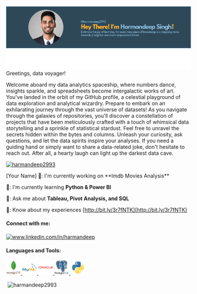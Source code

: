 ![logo](https://github.com/harmandeep2993/harmandeep2993/blob/main/image.png)
Greetings, data voyager!

Welcome aboard my data analytics spaceship, where numbers dance, insights sparkle, and spreadsheets become intergalactic works of art. You've landed in the orbit of my GitHub profile, a celestial playground of data exploration and analytical wizardry.
Prepare to embark on an exhilarating journey through the vast universe of datasets! As you navigate through the galaxies of repositories, you'll discover a constellation of projects that have been meticulously crafted with a touch of whimsical data storytelling and a sprinkle of statistical stardust.
Feel free to unravel the secrets hidden within the bytes and columns. Unleash your curiosity, ask questions, and let the data spirits inspire your analyses. If you need a guiding hand or simply want to share a data-related joke, don't hesitate to reach out. After all, a hearty laugh can light up the darkest data cave.

<p align="left"> <a href="https://github.com/ryo-ma/github-profile-trophy"><img src="https://github-profile-trophy.vercel.app/?username=harmandeep2993" alt="harmandeep2993" /></a> </p>
[Your Name]
🔭: I'm currently working on **Imdb Movies Analysis**

🌱: I'm currently learning **Python & Power BI**

💬: Ask me about **Tableau, Pivot Analysis, and SQL**

📄: Know about my experiences [http://bit.ly/3r7fNTK](http://bit.ly/3r7fNTK)

<h4 align="left">Connect with me:</h4>
<p align="left">
<a href="https://linkedin.com/in/www.linkedin.com/in/harmandeep" target="blank"><img align="center" src="https://raw.githubusercontent.com/rahuldkjain/github-profile-readme-generator/master/src/images/icons/Social/linked-in-alt.svg" alt="www.linkedin.com/in/harmandeep" height="30" width="40" /></a>
</p>

<h4 align="left">Languages and Tools:</h4>
<p align="left"> <a href="https://www.mongodb.com/" target="_blank" rel="noreferrer"> <img src="https://raw.githubusercontent.com/devicons/devicon/master/icons/mongodb/mongodb-original-wordmark.svg" alt="mongodb" width="40" height="40"/> </a> <a href="https://www.mysql.com/" target="_blank" rel="noreferrer"> <img src="https://raw.githubusercontent.com/devicons/devicon/master/icons/mysql/mysql-original-wordmark.svg" alt="mysql" width="40" height="40"/> </a> <a href="https://www.oracle.com/" target="_blank" rel="noreferrer"> <img src="https://raw.githubusercontent.com/devicons/devicon/master/icons/oracle/oracle-original.svg" alt="oracle" width="40" height="40"/> </a> <a href="https://www.postgresql.org" target="_blank" rel="noreferrer"> <img src="https://raw.githubusercontent.com/devicons/devicon/master/icons/postgresql/postgresql-original-wordmark.svg" alt="postgresql" width="40" height="40"/> </a> <a href="https://www.python.org" target="_blank" rel="noreferrer"> <img src="https://raw.githubusercontent.com/devicons/devicon/master/icons/python/python-original.svg" alt="python" width="40" height="40"/> </a> </p>

<p>&nbsp;<img align="center" src="https://github-readme-stats.vercel.app/api?username=harmandeep2993&show_icons=true&locale=en" alt="harmandeep2993" /></p>
